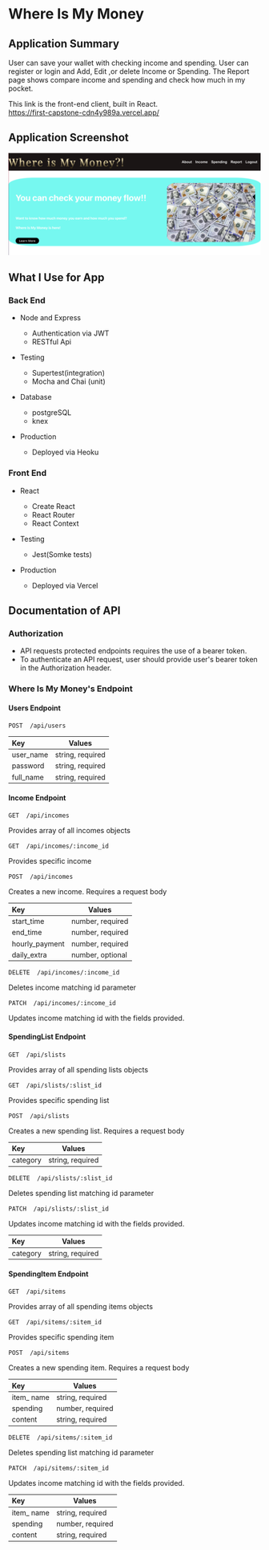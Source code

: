 # Where Is My Money


## Application Summary

User can save your wallet with checking income and spending.
User can register or login and Add, Edit ,or delete Income or Spending.
The Report page shows compare income and spending and check how much in my pocket.


This link is the front-end client, built in React.  
https://first-capstone-cdn4y989a.vercel.app/



## Application Screenshot

![screenshot](https://github.com/HyunwooMoon-developer/Where-Is-My-Money/blob/master/src/Component/img/screenshot.png)

## What I Use for App

### Back End

- Node and Express
  - Authentication via JWT
  - RESTful Api

- Testing
  - Supertest(integration)
  - Mocha and Chai (unit)

- Database
  - postgreSQL
  - knex

- Production
  - Deployed via Heoku

### Front End

- React
  - Create React
  - React Router
  - React Context

- Testing
  - Jest(Somke tests)

- Production
  - Deployed via Vercel

## Documentation of API

### Authorization

- API requests protected endpoints requires the use of a bearer token. 
- To authenticate an API request, user should provide user's bearer token in the Authorization header.

### Where Is My Money's Endpoint

#### Users Endpoint

```http
POST  /api/users
```

|  Key         | Values               |
| :------------|----------------------|
|   user_name  | string, required     |
|   password   | string, required     |
|   full_name  | string, required     |


#### Income Endpoint

```http
GET  /api/incomes
```

Provides array of all incomes objects

```http
GET  /api/incomes/:income_id
```

Provides specific income

```http
POST  /api/incomes
```

Creates a new income. Requires a request body

|  Key         | Values               |
| :------------|----------------------|
|   start_time | number, required     |
|   end_time   | number, required     |
|hourly_payment| number, required     |
| daily_extra  | number, optional     |

```http
DELETE  /api/incomes/:income_id
```
Deletes income matching id parameter

```http
PATCH  /api/incomes/:income_id
```

Updates income matching id with the fields provided.


#### SpendingList Endpoint

```http
GET  /api/slists
```

Provides array of all spending lists objects

```http
GET  /api/slists/:slist_id
```

Provides specific spending list

```http
POST  /api/slists
```

Creates a new spending list. Requires a request body

|  Key         | Values               |
| :------------|----------------------|
|   category   | string, required     |

```http
DELETE  /api/slists/:slist_id
```
Deletes spending list matching id parameter

```http
PATCH  /api/slists/:slist_id
```

Updates income matching id with the fields provided.

|  Key         | Values               |
| :------------|----------------------|
|   category   | string, required     |

#### SpendingItem Endpoint

```http
GET  /api/sitems
```

Provides array of all spending items objects

```http
GET  /api/sitems/:sitem_id
```

Provides specific spending item

```http
POST  /api/sitems
```

Creates a new spending item. Requires a request body

|  Key         | Values               |
| :------------|----------------------|
|  item_ name  | string, required     |
|  spending    | number, required     |
|  content     | string, required     |

```http
DELETE  /api/sitems/:sitem_id
```
Deletes spending list matching id parameter

```http
PATCH  /api/sitems/:sitem_id
```

Updates income matching id with the fields provided.

|  Key         | Values               |
| :------------|----------------------|
|  item_ name  | string, required     |
|  spending    | number, required     |
|  content     | string, required     |